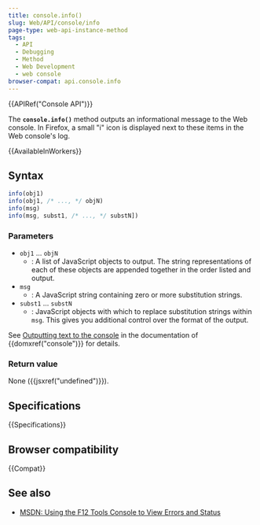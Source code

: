 ```yaml
---
title: console.info()
slug: Web/API/console/info
page-type: web-api-instance-method
tags:
  - API
  - Debugging
  - Method
  - Web Development
  - web console
browser-compat: api.console.info
---
```

{{APIRef("Console API")}}

The **`console.info()`** method outputs an
informational message to the Web console. In Firefox, a small "i" icon is displayed
next to these items in the Web console's log.

{{AvailableInWorkers}}

## Syntax

```js
info(obj1)
info(obj1, /* ..., */ objN)
info(msg)
info(msg, subst1, /* ..., */ substN])
```

### Parameters

- `obj1` ... `objN`
  - : A list of JavaScript objects to output. The string representations of each of these
    objects are appended together in the order listed and output.
- `msg`
  - : A JavaScript string containing zero or more substitution strings.
- `subst1` ... `substN`
  - : JavaScript objects with which to replace substitution strings within
    `msg`. This gives you additional control over the format of the output.

See [Outputting text to the console](/en-US/docs/Web/API/console#outputting_text_to_the_console) in the documentation of {{domxref("console")}} for details.

### Return value

None ({{jsxref("undefined")}}).

## Specifications

{{Specifications}}

## Browser compatibility

{{Compat}}

## See also

- [MSDN: Using the F12 Tools Console to View Errors and Status](https://docs.microsoft.com/en-us/previous-versions/windows/internet-explorer/ie-developer/samples/gg589530(v=vs.85))
